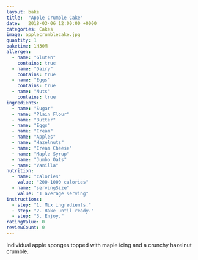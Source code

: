 ```yaml
---
layout: bake
title:  "Apple Crumble Cake"
date:   2018-03-06 12:00:00 +0000
categories: Cakes
image: applecrumblecake.jpg
quantity: 1
baketime: 1H30M
allergen:
  - name: "Gluten"
    contains: true
  - name: "Dairy"
    contains: true
  - name: "Eggs"
    contains: true
  - name: "Nuts"
    contains: true
ingredients:
  - name: "Sugar"
  - name: "Plain Flour"
  - name: "Butter"
  - name: "Eggs"
  - name: "Cream"
  - name: "Apples"
  - name: "Hazelnuts"
  - name: "Cream Cheese"
  - name: "Maple Syrup"
  - name: "Jumbo Oats"
  - name: "Vanilla"
nutrition:
  - name: "calories"
    value: "200-1000 calories"
  - name: "servingSize"
    value: "1 average serving"
instructions:
  - step: "1. Mix ingredients."
  - step: "2. Bake until ready."
  - step: "3. Enjoy."
ratingValue: 0
reviewCount: 0
---
```


Individual apple sponges topped with maple icing and a crunchy hazelnut crumble.
